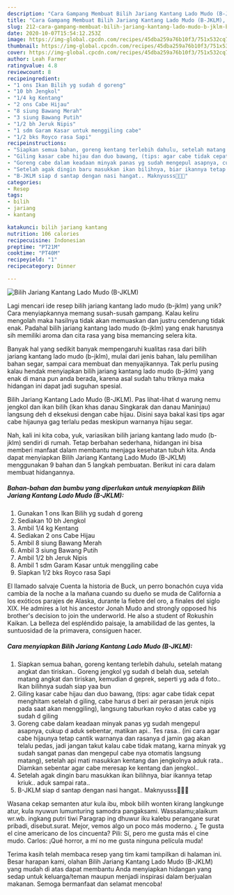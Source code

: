 ```yaml
---
description: "Cara Gampang Membuat Bilih Jariang Kantang Lado Mudo (B-JKLM), Bisa Manjain Lidah"
title: "Cara Gampang Membuat Bilih Jariang Kantang Lado Mudo (B-JKLM), Bisa Manjain Lidah"
slug: 212-cara-gampang-membuat-bilih-jariang-kantang-lado-mudo-b-jklm-bisa-manjain-lidah
date: 2020-10-07T15:54:12.253Z
image: https://img-global.cpcdn.com/recipes/45dba259a76b10f3/751x532cq70/bilih-jariang-kantang-lado-mudo-b-jklm-foto-resep-utama.jpg
thumbnail: https://img-global.cpcdn.com/recipes/45dba259a76b10f3/751x532cq70/bilih-jariang-kantang-lado-mudo-b-jklm-foto-resep-utama.jpg
cover: https://img-global.cpcdn.com/recipes/45dba259a76b10f3/751x532cq70/bilih-jariang-kantang-lado-mudo-b-jklm-foto-resep-utama.jpg
author: Leah Farmer
ratingvalue: 4.8
reviewcount: 8
recipeingredient:
- "1 ons Ikan Bilih yg sudah d goreng"
- "10 bh Jengkol"
- "1/4 kg Kentang"
- "2 ons Cabe Hijau"
- "8 siung Bawang Merah"
- "3 siung Bawang Putih"
- "1/2 bh Jeruk Nipis"
- "1 sdm Garam Kasar untuk menggiling cabe"
- "1/2 bks Royco rasa Sapi"
recipeinstructions:
- "Siapkan semua bahan, goreng kentang terlebih dahulu, setelah matang angkat dan tiriskan.. Goreng jengkol yg sudah d belah dua, setelah matang angkat dan tiriskan, kemudian d geprek, seperti yg ada d foto.. Ikan bilihnya sudah siap yaa bun"
- "Giling kasar cabe hijau dan duo bawang, (tips: agar cabe tidak cepat menghitam setelah d giling, cabe harus d beri air perasan jeruk nipis pada saat akan menggiling), langsung taburkan royko d atas cabe yg sudah d giling"
- "Goreng cabe dalam keadaan minyak panas yg sudah mengepul asapnya, cukup d aduk sebentar, matikan api.. Tes rasa.. (ini cara agar cabe hijaunya tetap cantik warnanya dan rasanya d jamin gag akan telalu pedas, jadi jangan takut kalau cabe tidak matang, karna minyak yg sudah sangat panas dan mengepul cabe nya otomatis langsung matang), setelah api mati masukkan kentang dan jengkolnya aduk rata.. Diamkan sebentar agar cabe meresap ke kentang dan jengkol.."
- "Setelah agak dingin baru masukkan ikan bilihnya, biar ikannya tetap kriuk.. aduk sampai rata.."
- "B-JKLM siap d santap dengan nasi hangat.. Maknyusss🤤😚😘"
categories:
- Resep
tags:
- bilih
- jariang
- kantang

katakunci: bilih jariang kantang 
nutrition: 106 calories
recipecuisine: Indonesian
preptime: "PT21M"
cooktime: "PT40M"
recipeyield: "1"
recipecategory: Dinner

---
```



![Bilih Jariang Kantang Lado Mudo (B-JKLM)](https://img-global.cpcdn.com/recipes/45dba259a76b10f3/751x532cq70/bilih-jariang-kantang-lado-mudo-b-jklm-foto-resep-utama.jpg)

Lagi mencari ide resep bilih jariang kantang lado mudo (b-jklm) yang unik? Cara menyiapkannya memang susah-susah gampang. Kalau keliru mengolah maka hasilnya tidak akan memuaskan dan justru cenderung tidak enak. Padahal bilih jariang kantang lado mudo (b-jklm) yang enak harusnya sih memiliki aroma dan cita rasa yang bisa memancing selera kita.

Banyak hal yang sedikit banyak mempengaruhi kualitas rasa dari bilih jariang kantang lado mudo (b-jklm), mulai dari jenis bahan, lalu pemilihan bahan segar, sampai cara membuat dan menyajikannya. Tak perlu pusing kalau hendak menyiapkan bilih jariang kantang lado mudo (b-jklm) yang enak di mana pun anda berada, karena asal sudah tahu triknya maka hidangan ini dapat jadi suguhan spesial.

Bilih Jariang Kantang Lado Mudo (B-JKLM). Pas lihat-lihat d warung nemu jengkol dan ikan bilih (ikan khas danau Singkarak dan danau Maninjau) langsung deh d eksekusi dengan cabe hijau. Disini saya bakal kasi tips agar cabe hijaunya gag terlalu pedas meskipun warnanya hijau segar.


Nah, kali ini kita coba, yuk, variasikan bilih jariang kantang lado mudo (b-jklm) sendiri di rumah. Tetap berbahan sederhana, hidangan ini bisa memberi manfaat dalam membantu menjaga kesehatan tubuh kita. Anda dapat menyiapkan Bilih Jariang Kantang Lado Mudo (B-JKLM) menggunakan 9 bahan dan 5 langkah pembuatan. Berikut ini cara dalam membuat hidangannya.

<!--inarticleads1-->

##### Bahan-bahan dan bumbu yang diperlukan untuk menyiapkan Bilih Jariang Kantang Lado Mudo (B-JKLM):

1. Gunakan 1 ons Ikan Bilih yg sudah d goreng
1. Sediakan 10 bh Jengkol
1. Ambil 1/4 kg Kentang
1. Sediakan 2 ons Cabe Hijau
1. Ambil 8 siung Bawang Merah
1. Ambil 3 siung Bawang Putih
1. Ambil 1/2 bh Jeruk Nipis
1. Ambil 1 sdm Garam Kasar untuk menggiling cabe
1. Siapkan 1/2 bks Royco rasa Sapi


El llamado salvaje Cuenta la historia de Buck, un perro bonachón cuya vida cambia de la noche a la mañana cuando su dueño se muda de California a los exóticos parajes de Alaska, durante la fiebre del oro, a finales del siglo XIX. He admires a lot his ancestor Jonah Mudo and strongly opposed his brother&#39;s decision to join the underworld. He also a student of Rokushin Kaikan. La belleza del espléndido paisaje, la amabilidad de las gentes, la suntuosidad de la primavera, consiguen hacer. 

<!--inarticleads2-->

##### Cara menyiapkan Bilih Jariang Kantang Lado Mudo (B-JKLM):

1. Siapkan semua bahan, goreng kentang terlebih dahulu, setelah matang angkat dan tiriskan.. Goreng jengkol yg sudah d belah dua, setelah matang angkat dan tiriskan, kemudian d geprek, seperti yg ada d foto.. Ikan bilihnya sudah siap yaa bun
1. Giling kasar cabe hijau dan duo bawang, (tips: agar cabe tidak cepat menghitam setelah d giling, cabe harus d beri air perasan jeruk nipis pada saat akan menggiling), langsung taburkan royko d atas cabe yg sudah d giling
1. Goreng cabe dalam keadaan minyak panas yg sudah mengepul asapnya, cukup d aduk sebentar, matikan api.. Tes rasa.. (ini cara agar cabe hijaunya tetap cantik warnanya dan rasanya d jamin gag akan telalu pedas, jadi jangan takut kalau cabe tidak matang, karna minyak yg sudah sangat panas dan mengepul cabe nya otomatis langsung matang), setelah api mati masukkan kentang dan jengkolnya aduk rata.. Diamkan sebentar agar cabe meresap ke kentang dan jengkol..
1. Setelah agak dingin baru masukkan ikan bilihnya, biar ikannya tetap kriuk.. aduk sampai rata..
1. B-JKLM siap d santap dengan nasi hangat.. Maknyusss🤤😚😘


Wasana cekap semanten atur kula ibu, mbok bilih wonten kirang langkunge atur, kula nyuwun lumunturing samodra pangaksami. Wassalamu;alaikum wr.wb. ingkang putri tiwi Paragrap ing dhuwur iku kalebu perangane surat pribadi, disebut.surat. Mejor, vemos algo un poco más moderno. ¿ Te gusta el cine americano de los cincuenta? Pili: Sí, pero me gusta más el cine mudo. Carlos: ¡Qué horror, a mí no me gusta ninguna película muda! 

Terima kasih telah membaca resep yang tim kami tampilkan di halaman ini. Besar harapan kami, olahan Bilih Jariang Kantang Lado Mudo (B-JKLM) yang mudah di atas dapat membantu Anda menyiapkan hidangan yang sedap untuk keluarga/teman maupun menjadi inspirasi dalam berjualan makanan. Semoga bermanfaat dan selamat mencoba!
